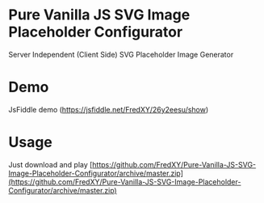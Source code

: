 # Pure Vanilla JS SVG Image Placeholder Configurator #
Server Independent (Client Side) SVG Placeholder Image Generator 
# Demo #
JsFiddle demo (https://jsfiddle.net/FredXY/26y2eesu/show)

# Usage #
Just download and play 
[https://github.com/FredXY/Pure-Vanilla-JS-SVG-Image-Placeholder-Configurator/archive/master.zip](https://github.com/FredXY/Pure-Vanilla-JS-SVG-Image-Placeholder-Configurator/archive/master.zip)

